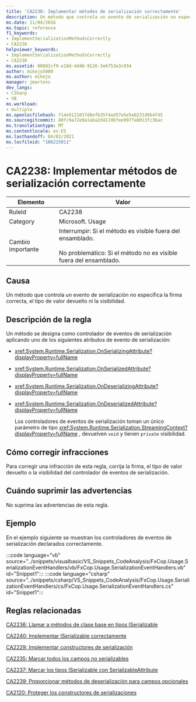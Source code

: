 ```yaml
---
title: 'CA2238: Implementar métodos de serialización correctamente'
description: Un método que controla un evento de serialización no especifica la firma correcta, el tipo de valor devuelto ni la visibilidad.
ms.date: 11/04/2016
ms.topic: reference
f1_keywords:
- ImplementSerializationMethodsCorrectly
- CA2238
helpviewer_keywords:
- ImplementSerializationMethodsCorrectly
- CA2238
ms.assetid: 00882cf9-e10d-4d40-9126-3e6753e3c934
author: mikejo5000
ms.author: mikejo
manager: jmartens
dev_langs:
- CSharp
- VB
ms.workload:
- multiple
ms.openlocfilehash: f14e9121037d8efb35f4ad57e5e5e0231d9b4f45
ms.sourcegitcommit: 80fc9a72e9a1aba2d417dbfee997fab013fc36ac
ms.translationtype: MT
ms.contentlocale: es-ES
ms.lasthandoff: 04/02/2021
ms.locfileid: "106215011"
---
```

# <a name="ca2238-implement-serialization-methods-correctly"></a>CA2238: Implementar métodos de serialización correctamente

|Elemento|Valor|
|-|-|
|RuleId|CA2238|
|Category|Microsoft. Usage|
|Cambio importante|Interrumpir: Si el método es visible fuera del ensamblado.<br /><br /> No problemático: Si el método no es visible fuera del ensamblado.|

## <a name="cause"></a>Causa
Un método que controla un evento de serialización no especifica la firma correcta, el tipo de valor devuelto ni la visibilidad.

## <a name="rule-description"></a>Descripción de la regla
Un método se designa como controlador de eventos de serialización aplicando uno de los siguientes atributos de evento de serialización:

- <xref:System.Runtime.Serialization.OnSerializingAttribute?displayProperty=fullName>

- <xref:System.Runtime.Serialization.OnSerializedAttribute?displayProperty=fullName>

- <xref:System.Runtime.Serialization.OnDeserializingAttribute?displayProperty=fullName>

- <xref:System.Runtime.Serialization.OnDeserializedAttribute?displayProperty=fullName>

  Los controladores de eventos de serialización toman un único parámetro de tipo <xref:System.Runtime.Serialization.StreamingContext?displayProperty=fullName> , devuelven `void` y tienen `private` visibilidad.

## <a name="how-to-fix-violations"></a>Cómo corregir infracciones
Para corregir una infracción de esta regla, corrija la firma, el tipo de valor devuelto o la visibilidad del controlador de eventos de serialización.

## <a name="when-to-suppress-warnings"></a>Cuándo suprimir las advertencias
No suprima las advertencias de esta regla.

## <a name="example"></a>Ejemplo
En el ejemplo siguiente se muestran los controladores de eventos de serialización declarados correctamente.

:::code language="vb" source="../snippets/visualbasic/VS_Snippets_CodeAnalysis/FxCop.Usage.SerializationEventHandlers/vb/FxCop.Usage.SerializationEventHandlers.vb" id="Snippet1":::
:::code language="csharp" source="../snippets/csharp/VS_Snippets_CodeAnalysis/FxCop.Usage.SerializationEventHandlers/cs/FxCop.Usage.SerializationEventHandlers.cs" id="Snippet1":::

## <a name="related-rules"></a>Reglas relacionadas
[CA2236: Llamar a métodos de clase base en tipos ISerializable](../code-quality/ca2236.md)

[CA2240: Implementar ISerializable correctamente](../code-quality/ca2240.md)

[CA2229: Implementar constructores de serialización](/dotnet/fundamentals/code-analysis/quality-rules/ca2229)

[CA2235: Marcar todos los campos no serializables](/dotnet/fundamentals/code-analysis/quality-rules/ca2235)

[CA2237: Marcar los tipos ISerializable con SerializableAttribute](/dotnet/fundamentals/code-analysis/quality-rules/ca2237)

[CA2239: Proporcionar métodos de deserialización para campos opcionales](../code-quality/ca2239.md)

 [CA2120: Proteger los constructores de serializaciones](../code-quality/ca2120.md)
